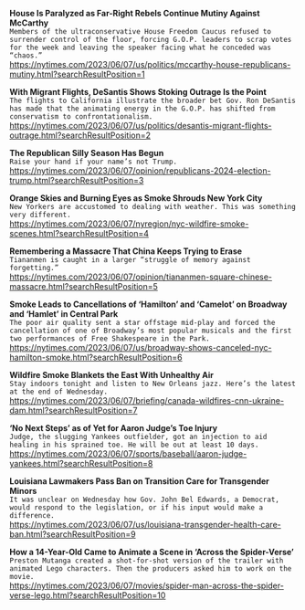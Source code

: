 **House Is Paralyzed as Far-Right Rebels Continue Mutiny Against McCarthy**\
`Members of the ultraconservative House Freedom Caucus refused to surrender control of the floor, forcing G.O.P. leaders to scrap votes for the week and leaving the speaker facing what he conceded was “chaos.”`\
https://nytimes.com/2023/06/07/us/politics/mccarthy-house-republicans-mutiny.html?searchResultPosition=1

**With Migrant Flights, DeSantis Shows Stoking Outrage Is the Point**\
`The flights to California illustrate the broader bet Gov. Ron DeSantis has made that the animating energy in the G.O.P. has shifted from conservatism to confrontationalism.`\
https://nytimes.com/2023/06/07/us/politics/desantis-migrant-flights-outrage.html?searchResultPosition=2

**The Republican Silly Season Has Begun**\
`Raise your hand if your name’s not Trump.`\
https://nytimes.com/2023/06/07/opinion/republicans-2024-election-trump.html?searchResultPosition=3

**Orange Skies and Burning Eyes as Smoke Shrouds New York City**\
`New Yorkers are accustomed to dealing with weather. This was something very different.`\
https://nytimes.com/2023/06/07/nyregion/nyc-wildfire-smoke-scenes.html?searchResultPosition=4

**Remembering a Massacre That China Keeps Trying to Erase**\
`Tiananmen is caught in a larger “struggle of memory against forgetting.”`\
https://nytimes.com/2023/06/07/opinion/tiananmen-square-chinese-massacre.html?searchResultPosition=5

**Smoke Leads to Cancellations of ‘Hamilton’ and ‘Camelot’ on Broadway and ‘Hamlet’ in Central Park**\
`The poor air quality sent a star offstage mid-play and forced the cancellation of one of Broadway’s most popular musicals and the first two performances of Free Shakespeare in the Park.`\
https://nytimes.com/2023/06/07/us/broadway-shows-canceled-nyc-hamilton-smoke.html?searchResultPosition=6

**Wildfire Smoke Blankets the East With Unhealthy Air**\
`Stay indoors tonight and listen to New Orleans jazz. Here’s the latest at the end of Wednesday.`\
https://nytimes.com/2023/06/07/briefing/canada-wildfires-cnn-ukraine-dam.html?searchResultPosition=7

**‘No Next Steps’ as of Yet for Aaron Judge’s Toe Injury**\
`Judge, the slugging Yankees outfielder, got an injection to aid healing in his sprained toe. He will be out at least 10 days.`\
https://nytimes.com/2023/06/07/sports/baseball/aaron-judge-yankees.html?searchResultPosition=8

**Louisiana Lawmakers Pass Ban on Transition Care for Transgender Minors**\
`It was unclear on Wednesday how Gov. John Bel Edwards, a Democrat, would respond to the legislation, or if his input would make a difference.`\
https://nytimes.com/2023/06/07/us/louisiana-transgender-health-care-ban.html?searchResultPosition=9

**How a 14-Year-Old Came to Animate a Scene in ‘Across the Spider-Verse’**\
`Preston Mutanga created a shot-for-shot version of the trailer with animated Lego characters. Then the producers asked him to work on the movie.`\
https://nytimes.com/2023/06/07/movies/spider-man-across-the-spider-verse-lego.html?searchResultPosition=10


